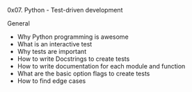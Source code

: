 0x07. Python - Test-driven development

General

* Why Python programming is awesome
* What is an interactive test
* Why tests are important
* How to write Docstrings to create tests
* How to write documentation for each module and function
* What are the basic option flags to create tests
* How to find edge cases
